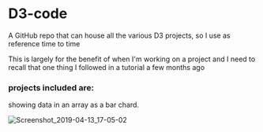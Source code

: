 # D3-code

A GitHub repo that can house all the various D3 projects, so I use as reference time to time

This is largely for the benefit of when I'm working on a project and I need to recall that one thing I followed in a tutorial a few months ago

### projects included are:
showing data in an array as a bar chard. 


![Screenshot_2019-04-13_17-05-02](https://user-images.githubusercontent.com/41472850/56082254-8080f980-5e0e-11e9-9a72-b695d87589ee.png)

